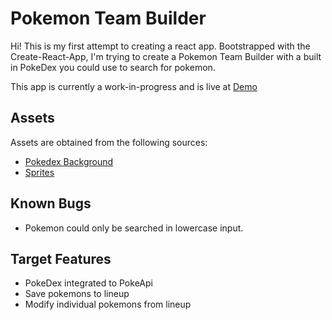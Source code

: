 # Pokemon Team Builder

Hi! This is my first attempt to creating a react app. Bootstrapped with the Create-React-App, I'm trying to create a Pokemon Team Builder with a built in PokeDex you could use to search for pokemon.

This app is currently a work-in-progress and is live at [Demo](https://jaikun12.github.io/pokemon-team-builder/)

## Assets
Assets are obtained from the following sources:
- [Pokedex Background](https://hatirem.deviantart.com/art/Pokedex-template-568334471)
- [Sprites](https://pokeapi.co)

## Known Bugs
- Pokemon could only be searched in lowercase input.

## Target Features
- PokeDex integrated to PokeApi
- Save pokemons to lineup
- Modify individual pokemons from lineup